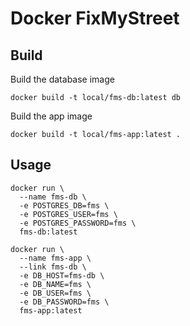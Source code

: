 # Docker FixMyStreet

## Build

Build the database image

```
docker build -t local/fms-db:latest db
```

Build the app image

```
docker build -t local/fms-app:latest .
```

## Usage

```
docker run \
  --name fms-db \
  -e POSTGRES_DB=fms \
  -e POSTGRES_USER=fms \
  -e POSTGRES_PASSWORD=fms \
  fms-db:latest

docker run \
  --name fms-app \
  --link fms-db \
  -e DB_HOST=fms-db \
  -e DB_NAME=fms \
  -e DB_USER=fms \
  -e DB_PASSWORD=fms \
  fms-app:latest
```

